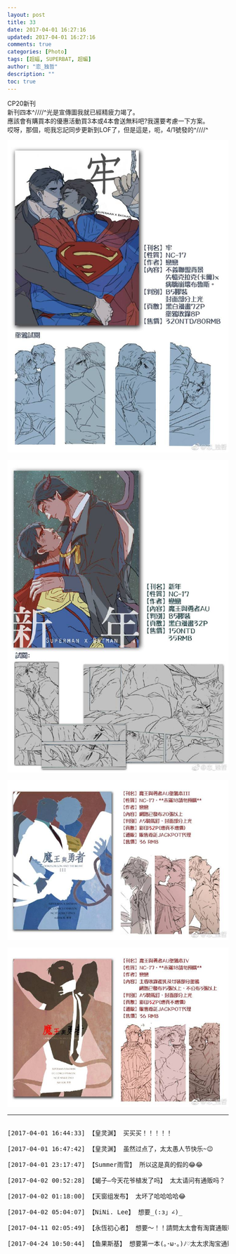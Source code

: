 ```yaml
---
layout: post
title: 33
date: 2017-04-01 16:27:16
updated: 2017-04-01 16:27:16
comments: true
categories: [Photo]
tags: [超蝠, SUPERBAT, 超蝙]
author: "恋_独哲"
description: ""
toc: true
---
```


<p dir="ltr"  >CP20新刊<br />新刊四本^////^光是宣傳圖我就已經精疲力竭了。<br />應該會有購買本的優惠活動買3本或4本會送無料吧?我還要考慮一下方案。<br />哎呀，那個，呃我忘記同步更新到LOF了，但是這是，呃，4/1號發的^////^</p>

![](https://raw.githubusercontent.com/alicewish/maple50821/master/img_YW5MWVN1NEpoZFYzVWFVdlE3bHByMEZOMFd6Y3hHcGV5anpUOStYMVhOTEVjSEUzMDQwc29RPT0.jpg)

![](https://raw.githubusercontent.com/alicewish/maple50821/master/img_YW5MWVN1NEpoZFYzVWFVdlE3bHByNE1tOXVKckZFV09iMkhBcXhGTy8wQkNEZEhnWkIyZWdBPT0.jpg)

![](https://raw.githubusercontent.com/alicewish/maple50821/master/img_YW5MWVN1NEpoZFYzVWFVdlE3bHByN3lzaGtNRzR6c1RNRDlmMDlJbE53SjlDOFJPRk9WQW5BPT0.jpg)

![](https://raw.githubusercontent.com/alicewish/maple50821/master/img_YW5MWVN1NEpoZFYzVWFVdlE3bHByNFk1bG9YNmE4UEdxVEVsSmR4RlAyQjFpdFhXTXk0SGF3PT0.jpg)

---

<pre>

[2017-04-01 16:44:33] 【皇灵渊】 买买买！！！！！

[2017-04-01 16:47:42] 【皇灵渊】 虽然过点了，太太愚人节快乐~😉

[2017-04-01 23:17:47] 【Summer雨雪】 所以这是真的假的😂😂

[2017-04-02 00:52:28] 【蝎子—今天花爷植发了吗】 太太请问有通贩吗？

[2017-04-02 01:18:00] 【天窗组发布】 太坏了哈哈哈哈😂

[2017-04-02 05:04:07] 【NiNi. Lee】 想要_(:з」∠)_

[2017-04-11 02:05:49] 【永恆初心者】 想要～！！請問太太會有淘寶通販嘛，拜託…（合十）

[2017-04-24 10:50:44] 【鱼果斯基】 想要第一本(｡･ω･｡)ﾉ♡太太求淘宝通贩qwq

</pre>